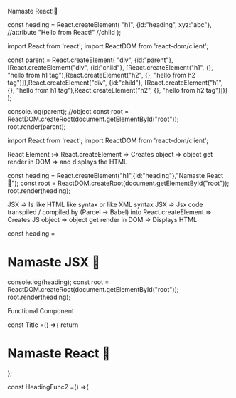 Namaste React!🚀

const heading = React.createElement(
    "h1", 
    {id:"heading", xyz:"abc"}, //attribute
    "Hello from React!" //child
);


import React from 'react';
import ReactDOM from 'react-dom/client';

const parent = React.createElement(
    "div",
    {id:"parent"},
    [React.createElement("div", {id:"child"}, 
        [React.createElement("h1", {}, "hello from h1 tag"),React.createElement("h2", {}, "hello from h2 tag")]),React.createElement("div", {id:"child"}, 
    [React.createElement("h1", {}, "hello from h1 tag"),React.createElement("h2", {}, "hello from h2 tag")])]
);

console.log(parent); //object
const root = ReactDOM.createRoot(document.getElementById("root"));
root.render(parent);

import React from 'react';
import ReactDOM from 'react-dom/client';

React Element :=>
    React.createElement => 
                            Creates object => 
                                                object get render in DOM => 
                                                                                    and displays the HTML

const heading = React.createElement("h1",{id:"heading"},"Namaste React 🚀"); 
const root = ReactDOM.createRoot(document.getElementById("root"));
root.render(heading);


JSX => Is like HTML like syntax or like XML syntax
JSX => Jsx code transpiled / compiled by (Parcel -> Babel) into React.createElement => 
                                                            Creates JS object => 
                                                                            object get render in DOM => 
                                                                                            Displays HTML

const heading = <h1>Namaste JSX 🚀</h1>
console.log(heading);
const root = ReactDOM.createRoot(document.getElementById("root"));
root.render(heading);


Functional Component

const Title =() =>{
    return <div id="container">
        <h1 id="heading">Namaste React 🚀</h1>
    </div>
};


const HeadingFunc2 =() =>(
    <div id="container">
        <Title/>
        <h1 id="heading">Namaste function</h1>
    </div>
);

const root = ReactDOM.createRoot(document.getElementById("root"));
root.render(<HeadingFunc2/>);


import React from 'react';
import ReactDOM from 'react-dom/client';

const Header =() =>(
   <div id="container">
         <div className='flex items-center justify-between p-4 bg-blue-600 text-white shadow-md'>My logo</div>
         <input 
            className='ml-2 px-3 py-2 w-1/3 rounded-full focus:outline-none text-black' 
            type='text' 
            placeholder='search'
         />
         <div className='icon'>User Icon</div>
   </div>
);
 const root = ReactDOM.createRoot(document.getElementById("root"));
 root.render(<Header/>);



